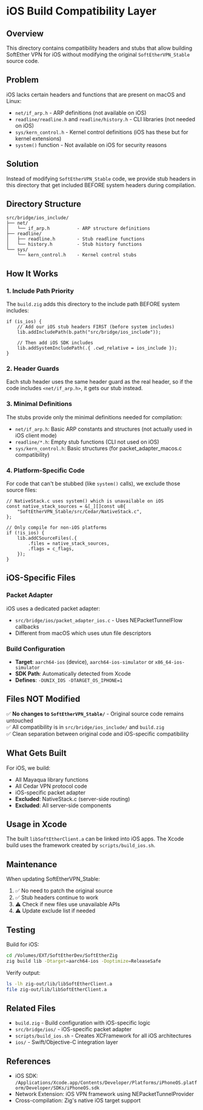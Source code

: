 # iOS Build Compatibility Layer

## Overview
This directory contains compatibility headers and stubs that allow building SoftEther VPN for iOS without modifying the original `SoftEtherVPN_Stable` source code.

## Problem
iOS lacks certain headers and functions that are present on macOS and Linux:
- `net/if_arp.h` - ARP definitions (not available on iOS)
- `readline/readline.h` and `readline/history.h` - CLI libraries (not needed on iOS)
- `sys/kern_control.h` - Kernel control definitions (iOS has these but for kernel extensions)
- `system()` function - Not available on iOS for security reasons

## Solution
Instead of modifying `SoftEtherVPN_Stable` code, we provide stub headers in this directory that get included BEFORE system headers during compilation.

## Directory Structure
```
src/bridge/ios_include/
├── net/
│   └── if_arp.h          - ARP structure definitions
├── readline/
│   ├── readline.h        - Stub readline functions
│   └── history.h         - Stub history functions
└── sys/
    └── kern_control.h    - Kernel control stubs
```

## How It Works

### 1. Include Path Priority
The `build.zig` adds this directory to the include path BEFORE system includes:
```zig
if (is_ios) {
    // Add our iOS stub headers FIRST (before system includes)
    lib.addIncludePath(b.path("src/bridge/ios_include"));
    
    // Then add iOS SDK includes
    lib.addSystemIncludePath(.{ .cwd_relative = ios_include });
}
```

### 2. Header Guards
Each stub header uses the same header guard as the real header, so if the code includes `<net/if_arp.h>`, it gets our stub instead.

### 3. Minimal Definitions
The stubs provide only the minimal definitions needed for compilation:
- `net/if_arp.h`: Basic ARP constants and structures (not actually used in iOS client mode)
- `readline/*.h`: Empty stub functions (CLI not used on iOS)
- `sys/kern_control.h`: Basic structures (for packet_adapter_macos.c compatibility)

### 4. Platform-Specific Code
For code that can't be stubbed (like `system()` calls), we exclude those source files:
```zig
// NativeStack.c uses system() which is unavailable on iOS
const native_stack_sources = &[_][]const u8{
    "SoftEtherVPN_Stable/src/Cedar/NativeStack.c",
};

// Only compile for non-iOS platforms
if (!is_ios) {
    lib.addCSourceFiles(.{
        .files = native_stack_sources,
        .flags = c_flags,
    });
}
```

## iOS-Specific Files

### Packet Adapter
iOS uses a dedicated packet adapter:
- `src/bridge/ios/packet_adapter_ios.c` - Uses NEPacketTunnelFlow callbacks
- Different from macOS which uses utun file descriptors

### Build Configuration
- **Target**: `aarch64-ios` (device), `aarch64-ios-simulator` or `x86_64-ios-simulator`
- **SDK Path**: Automatically detected from Xcode
- **Defines**: `-DUNIX_IOS -DTARGET_OS_IPHONE=1`

## Files NOT Modified
✅ **No changes to `SoftEtherVPN_Stable/`** - Original source code remains untouched  
✅ All compatibility is in `src/bridge/ios_include/` and `build.zig`  
✅ Clean separation between original code and iOS-specific compatibility

## What Gets Built
For iOS, we build:
- All Mayaqua library functions
- All Cedar VPN protocol code  
- iOS-specific packet adapter
- **Excluded**: NativeStack.c (server-side routing)
- **Excluded**: All server-side components

## Usage in Xcode
The built `libSoftEtherClient.a` can be linked into iOS apps. The Xcode build uses the framework created by `scripts/build_ios.sh`.

## Maintenance
When updating SoftEtherVPN_Stable:
1. ✅ No need to patch the original source
2. ✅ Stub headers continue to work
3. ⚠️ Check if new files use unavailable APIs
4. ⚠️ Update exclude list if needed

## Testing
Build for iOS:
```bash
cd /Volumes/EXT/SoftEtherDev/SoftEtherZig
zig build lib -Dtarget=aarch64-ios -Doptimize=ReleaseSafe
```

Verify output:
```bash
ls -lh zig-out/lib/libSoftEtherClient.a
file zig-out/lib/libSoftEtherClient.a
```

## Related Files
- `build.zig` - Build configuration with iOS-specific logic
- `src/bridge/ios/` - iOS-specific packet adapter
- `scripts/build_ios.sh` - Creates XCFramework for all iOS architectures
- `ios/` - Swift/Objective-C integration layer

## References
- iOS SDK: `/Applications/Xcode.app/Contents/Developer/Platforms/iPhoneOS.platform/Developer/SDKs/iPhoneOS.sdk`
- Network Extension: iOS VPN framework using NEPacketTunnelProvider
- Cross-compilation: Zig's native iOS target support
